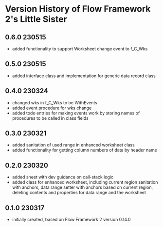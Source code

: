 # Version History of Flow Framework 2's Little Sister
## 0.6.0 230515
* added functionality to support Worksheet change event to f_C_Wks

## 0.5.0 230515
* added interface class and implementation for generic data record class

## 0.4.0 230324
* changed wks in f_C_Wks to be WithEvents
* added event procedure for wks change
* added todo entries for making events work by storing names of procedures to be called in class fields

## 0.3.0 230321
* added sanitation of used range in enhanced worksheet class
* added functionality for getting column numbers of data by header name

## 0.2.0 230320
* added sheet with dev guidance on call-stack logic
* added class for enhanced worksheet, including current region sanitation with anchors, data range setter with anchors based on current region, deleting contents and properties for data range and the worksheet

## 0.1.0 230317
* initially created, based on Flow Framework 2 version 0.14.0
